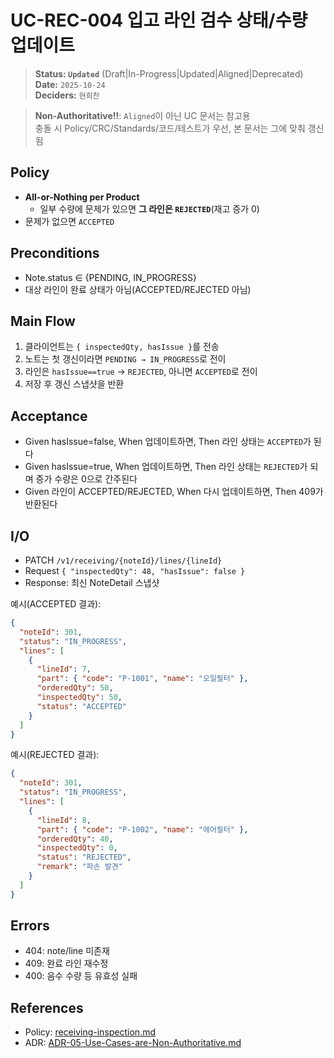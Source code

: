 # UC-REC-004 입고 라인 검수 상태/수량 업데이트

> **Status: `Updated`**   (Draft|In-Progress|Updated|Aligned|Deprecated)  
> **Date:** `2025-10-24`  
> **Deciders:** `현희찬`

> **Non-Authoritative!!**: `Aligned`이 아닌 UC 문서는 참고용  
> 충돌 시 Policy/CRC/Standards/코드/테스트가 우선, 본 문서는 그에 맞춰 갱신됨

## Policy

- **All-or-Nothing per Product**
    - 일부 수량에 문제가 있으면 **그 라인은 `REJECTED`**(재고 증가 0)
- 문제가 없으면 `ACCEPTED`

## Preconditions

- Note.status ∈ {PENDING, IN_PROGRESS}
- 대상 라인이 완료 상태가 아님(ACCEPTED/REJECTED 아님)

## Main Flow

1) 클라이언트는 `{ inspectedQty, hasIssue }`를 전송
2) 노트는 첫 갱신이라면 `PENDING → IN_PROGRESS`로 전이
3) 라인은 `hasIssue==true` → `REJECTED`, 아니면 `ACCEPTED`로 전이
4) 저장 후 갱신 스냅샷을 반환

## Acceptance

- Given hasIssue=false,
  When 업데이트하면,
  Then 라인 상태는 `ACCEPTED`가 된다
- Given hasIssue=true,
  When 업데이트하면,
  Then 라인 상태는 `REJECTED`가 되며 증가 수량은 0으로 간주된다
- Given 라인이 ACCEPTED/REJECTED,
  When 다시 업데이트하면,
  Then 409가 반환된다

## I/O

- PATCH `/v1/receiving/{noteId}/lines/{lineId}`
- Request `{ "inspectedQty": 48, "hasIssue": false }`
- Response: 최신 NoteDetail 스냅샷

예시(ACCEPTED 결과):
```json
{
  "noteId": 301,
  "status": "IN_PROGRESS",
  "lines": [
    {
      "lineId": 7,
      "part": { "code": "P-1001", "name": "오일필터" },
      "orderedQty": 50,
      "inspectedQty": 50,
      "status": "ACCEPTED"
    }
  ]
}
```

예시(REJECTED 결과):
```json
{
  "noteId": 301,
  "status": "IN_PROGRESS",
  "lines": [
    {
      "lineId": 8,
      "part": { "code": "P-1002", "name": "에어필터" },
      "orderedQty": 40,
      "inspectedQty": 0,
      "status": "REJECTED",
      "remark": "파손 발견"
    }
  ]
}
```

## Errors

- 404: note/line 미존재
- 409: 완료 라인 재수정
- 400: 음수 수량 등 유효성 실패

## References
- Policy: [receiving-inspection.md](../../policy/receiving-inspection.md)
- ADR: [ADR-05-Use-Cases-are-Non-Authoritative.md](../../adr/ADR-05-Use-Cases-are-Non-Authoritative.md)
